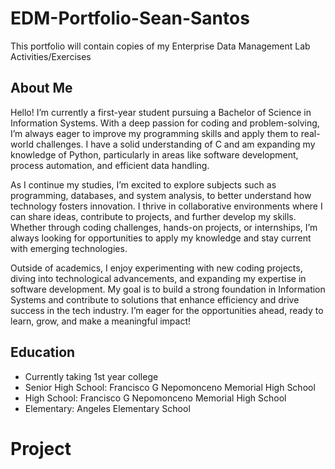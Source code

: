 # EDM-Portfolio-Sean-Santos

This portfolio will contain copies of my Enterprise Data Management Lab Activities/Exercises

## About Me
Hello! I’m currently a first-year student pursuing a Bachelor of Science in Information Systems. With a deep passion for coding and problem-solving, I’m always eager to improve my programming skills and apply them to real-world challenges. I have a solid understanding of C and am expanding my knowledge of Python, particularly in areas like software development, process automation, and efficient data handling.

As I continue my studies, I’m excited to explore subjects such as programming, databases, and system analysis, to better understand how technology fosters innovation. I thrive in collaborative environments where I can share ideas, contribute to projects, and further develop my skills. Whether through coding challenges, hands-on projects, or internships, I’m always looking for opportunities to apply my knowledge and stay current with emerging technologies.

Outside of academics, I enjoy experimenting with new coding projects, diving into technological advancements, and expanding my expertise in software development. My goal is to build a strong foundation in Information Systems and contribute to solutions that enhance efficiency and drive success in the tech industry. I’m eager for the opportunities ahead, ready to learn, grow, and make a meaningful impact!

## Education
- Currently taking 1st year college
- Senior High School: Francisco G Nepomonceno Memorial High School
- High School: Francisco G Nepomonceno Memorial High School
- Elementary: Angeles Elementary School

# Project
